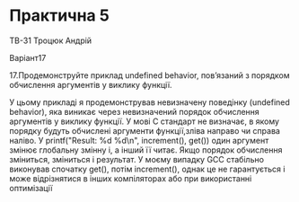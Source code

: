# Практична 5
ТВ-31 Троцюк Андрій

Варіант17

17.Продемонструйте приклад undefined behavior, пов’язаний з порядком обчислення аргументів у виклику функції.


У цьому прикладі я продемонстрував невизначену поведінку (undefined behavior), яка виникає через невизначений порядок обчислення аргументів у виклику функції. У мові C стандарт не визначає, в якому порядку будуть обчислені аргументи функції,зліва направо чи справа наліво. У printf("Result: %d %d\n", increment(), get()) один аргумент змінює глобальну змінну i, а інший її читає. Якщо порядок обчислення зміниться, зміниться і результат. У моєму випадку GCC стабільно виконував спочатку get(), потім increment(), однак це не гарантується і може відрізнятися в інших компіляторах або при використанні оптимізації

